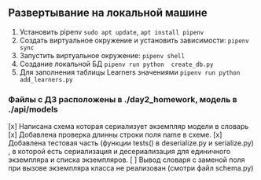 ## Развертывание на локальной машине
1. Установить pipenv `sudo apt update`, `apt install pipenv`
2. Создать виртуальное окружение и установить зависимости: `pipenv sync`
3. Запустить виртуальное окружение: `pipenv shell`
4. Создание локальной БД `pipenv run python  create_db.py`
5. Для заполнения таблицы Learners значениями `pipenv run python add_learners.py`

### Файлы с ДЗ расположены в ./day2_homework, модель в ./api/models
[x] Напиcана схема которая сериализует экземпляр модели в словарь
[x] Добавлена проверка длинны строки поля name в схеме.
[x] Добавлена тестовая часть (функции tests() в deserialize.py и serialize.py) ,
    в которой есть сериализация и десериализация для единичного экземпляра и списка экземпляров.
[ ] Вывод словаря с заменой поля при вызове экземпляра класса не реализован (смотри файл schema.py)
    
